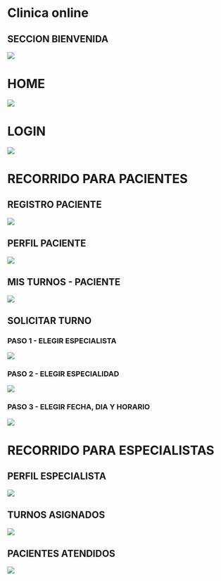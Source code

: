# Clinica online

## SECCION BIENVENIDA

<img src="/clinica-online/src/assets/readme/bienvenida.jpeg">

# HOME 

<img src="/clinica-online/src/assets/readme/home.jpeg">

# LOGIN

<img src="/clinica-online/src/assets/readme/login.jpeg">

# RECORRIDO PARA PACIENTES

## REGISTRO PACIENTE
<img src="/clinica-online/src/assets/readme/registroPaciente.jpeg">

## PERFIL PACIENTE
<img src="/clinica-online/src/assets/readme/perfilPaciente.jpeg">

## MIS TURNOS - PACIENTE
<img src="/clinica-online/src/assets/readme/misTurnosPaciente.jpeg">

## SOLICITAR TURNO 
### PASO 1 - ELEGIR ESPECIALISTA
<img src="/clinica-online/src/assets/readme/solicitarTurno1.jpeg">

### PASO 2 - ELEGIR ESPECIALIDAD
<img src="/clinica-online/src/assets/readme/solicitarTurno2.jpeg">

### PASO 3 - ELEGIR FECHA, DIA Y HORARIO
<img src="/clinica-online/src/assets/readme/solicitarTurno3.jpeg">

# RECORRIDO PARA ESPECIALISTAS

## PERFIL ESPECIALISTA
<img src="/clinica-online/src/assets/readme/perfilEspecialista.jpeg">

## TURNOS ASIGNADOS
<img src="/clinica-online/src/assets/readme/turnosEspecialista.jpeg">

## PACIENTES ATENDIDOS
<img src="/clinica-online/src/assets/readme/pacientesAtendidos.jpeg">




